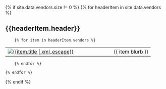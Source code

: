 {% if site.data.vendors.size != 0 %}
    {% for headerItem in site.data.vendors %}

<h2>{{headerItem.header}}</h2>

        {% for item in headerItem.vendors %}
<table>
<tr ><td class="sImageCell" style="width:320;"><a href="{{item.link | uri_escape}}" class="sLink" target="_blank" rel="noopener noreferrer">
    <img src="{{item.image | uri_escape}}" class="sImage" alt="{{item.title | xml_escape}}">
</a></td><td class="sTextCell">{{ item.blurb }}</td></tr>
</table>

        {% endfor %}

    {% endfor %}

{% endif %}
